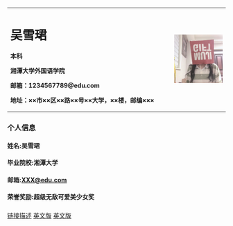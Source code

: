 <table border="0">
  <tr>
    <td width="75%">
      <h1>吴雪珺</h1>
      <p><b>本科</b></p>
      <p><b>湘潭大学外国语学院</b></p>
      <p><b>邮箱：1234567789@edu.com</b></p>
      <p><b>地址：××市××区××路××号××大学，××楼，邮编×××</b></p>
    </td>
    <td width="25%">
      <img src="./graph/IMG_3648.jpg" width="100%">    
    </td>
  </tr>
</table>

### 个人信息
#### 姓名:吴雪珺
#### 毕业院校:湘潭大学
#### 邮箱:XXX@edu.com
#### 荣誉奖励:超级无敌可爱美少女奖
### 

[链接描述](url)
[英文版](index-en.md)
<a href="/index-en.html">英文版</a>



